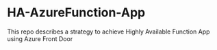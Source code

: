 # HA-AzureFunction-App
This repo describes a strategy to achieve Highly Available Function App using Azure Front Door
